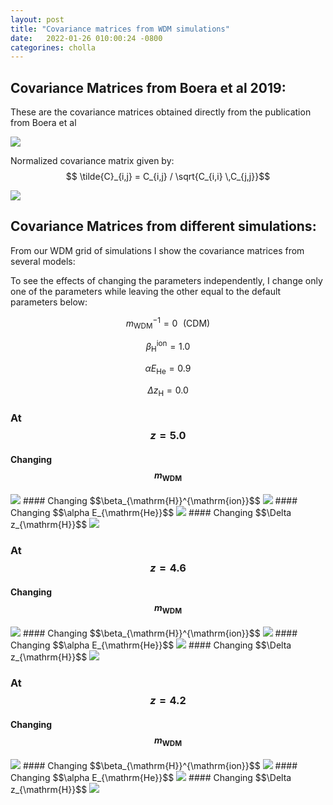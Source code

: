 ```yaml
---
layout: post
title: "Covariance matrices from WDM simulations"
date:   2022-01-26 010:00:24 -0800
categorines: cholla
---
```



## Covariance Matrices from Boera et al 2019:

These are the covariance matrices obtained directly from the publication from Boera et al

<img src="{{ site.url }}assets/images/covariance_matrix/covariance_matrix.png">

Normalized covariance matrix given by: $$ \tilde{C}_{i,j} = C_{i,j} / \sqrt{C_{i,i} \,C_{j,j}}$$ 

<img src="{{ site.url }}assets/images/covariance_matrix/covariance_matrix_normalized.png">



## Covariance Matrices from different simulations:

From our WDM grid of simulations I show the covariance matrices from several models:

To see the effects of changing the parameters independently, I change only one of the parameters while leaving the other equal to the default parameters below:

$$m_\mathrm{WDM}^{-1} = 0\,\,\ \mathrm{(CDM)}$$


$$\beta_{\mathrm{H}}^{\mathrm{ion}} = 1.0 $$
 
 
$$\alpha E_{\mathrm{He}} = 0.9 $$


$$\Delta z_{\mathrm{H}} = 0.0$$


### At $$z= 5.0$$

#### Changing $$m_{\mathrm{WDM}}$$
<img src="{{ site.url }}assets/images/covariance_matrix/snap_25/cm_multiple_wdm_mass_normalized.png">
#### Changing $$\beta_{\mathrm{H}}^{\mathrm{ion}}$$
<img src="{{ site.url }}assets/images/covariance_matrix/snap_25/cm_multiple_scale_H_ion_normalized.png">
#### Changing $$\alpha E_{\mathrm{He}}$$
<img src="{{ site.url }}assets/images/covariance_matrix/snap_25/cm_multiple_scale_H_Eheat_normalized.png">
#### Changing $$\Delta z_{\mathrm{H}}$$
<img src="{{ site.url }}assets/images/covariance_matrix/snap_25/cm_multiple_deltaZ_H_normalized.png">


### At $$z= 4.6$$

#### Changing $$m_{\mathrm{WDM}}$$
<img src="{{ site.url }}assets/images/covariance_matrix/snap_29/cm_multiple_wdm_mass_normalized.png">
#### Changing $$\beta_{\mathrm{H}}^{\mathrm{ion}}$$
<img src="{{ site.url }}assets/images/covariance_matrix/snap_29/cm_multiple_scale_H_ion_normalized.png">
#### Changing $$\alpha E_{\mathrm{He}}$$
<img src="{{ site.url }}assets/images/covariance_matrix/snap_29/cm_multiple_scale_H_Eheat_normalized.png">
#### Changing $$\Delta z_{\mathrm{H}}$$
<img src="{{ site.url }}assets/images/covariance_matrix/snap_29/cm_multiple_deltaZ_H_normalized.png">




### At $$z= 4.2$$

#### Changing $$m_{\mathrm{WDM}}$$
<img src="{{ site.url }}assets/images/covariance_matrix/snap_33/cm_multiple_wdm_mass_normalized.png">
#### Changing $$\beta_{\mathrm{H}}^{\mathrm{ion}}$$
<img src="{{ site.url }}assets/images/covariance_matrix/snap_33/cm_multiple_scale_H_ion_normalized.png">
#### Changing $$\alpha E_{\mathrm{He}}$$
<img src="{{ site.url }}assets/images/covariance_matrix/snap_33/cm_multiple_scale_H_Eheat_normalized.png">
#### Changing $$\Delta z_{\mathrm{H}}$$
<img src="{{ site.url }}assets/images/covariance_matrix/snap_33/cm_multiple_deltaZ_H_normalized.png">


